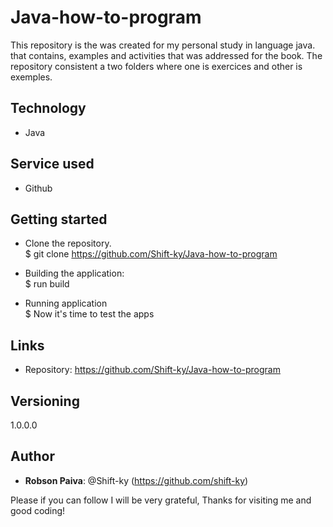 # Java-how-to-program
This repository is the was created for my personal study in language java. that contains, examples and activities that was addressed for the book. The repository consistent a two folders where one is exercices and other is exemples.


## Technology
* Java  

## Service used
* Github

## Getting started
* Clone the repository. <br>
$ git clone https://github.com/Shift-ky/Java-how-to-program
* Building the application: <br>
$ run build

* Running application <br>
$ Now it's time to test the apps

## Links

* Repository: https://github.com/Shift-ky/Java-how-to-program

## Versioning
1.0.0.0

## Author
* <Strong>Robson Paiva</strong>: @Shift-ky (https://github.com/shift-ky)


Please if you can follow I will be very grateful, Thanks for visiting me and good coding!


